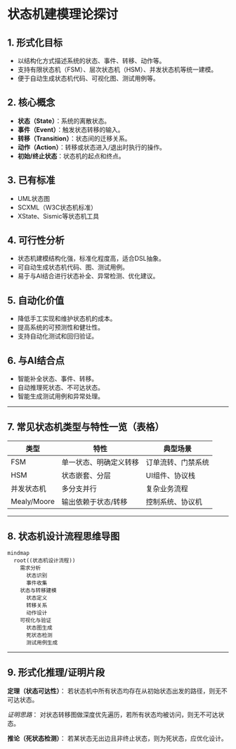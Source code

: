 # 状态机建模理论探讨

## 1. 形式化目标

- 以结构化方式描述系统的状态、事件、转移、动作等。
- 支持有限状态机（FSM）、层次状态机（HSM）、并发状态机等统一建模。
- 便于自动生成状态机代码、可视化图、测试用例等。

## 2. 核心概念

- **状态（State）**：系统的离散状态。
- **事件（Event）**：触发状态转移的输入。
- **转移（Transition）**：状态间的迁移关系。
- **动作（Action）**：转移或状态进入/退出时执行的操作。
- **初始/终止状态**：状态机的起点和终点。

## 3. 已有标准

- UML状态图
- SCXML（W3C状态机标准）
- XState、Sismic等状态机工具

## 4. 可行性分析

- 状态机建模结构化强，标准化程度高，适合DSL抽象。
- 可自动生成状态机代码、图、测试用例。
- 易于与AI结合进行状态补全、异常检测、优化建议。

## 5. 自动化价值

- 降低手工实现和维护状态机的成本。
- 提高系统的可预测性和健壮性。
- 支持自动化测试和回归验证。

## 6. 与AI结合点

- 智能补全状态、事件、转移。
- 自动推理死状态、不可达状态。
- 智能生成测试用例和异常处理。

---

## 7. 常见状态机类型与特性一览（表格）

| 类型         | 特性                   | 典型场景           |
|--------------|------------------------|--------------------|
| FSM          | 单一状态、明确定义转移 | 订单流转、门禁系统 |
| HSM          | 状态嵌套、分层         | UI组件、协议栈     |
| 并发状态机   | 多分支并行             | 复杂业务流程       |
| Mealy/Moore  | 输出依赖于状态/转移    | 控制系统、协议机   |

---

## 8. 状态机设计流程思维导图

```mermaid
mindmap
  root((状态机设计流程))
    需求分析
      状态识别
      事件收集
    状态与转移建模
      状态定义
      转移关系
      动作设计
    可视化与验证
      状态图生成
      死状态检测
      测试用例生成
```

---

## 9. 形式化推理/证明片段

**定理（状态可达性）**：
若状态机中所有状态均存在从初始状态出发的路径，则无不可达状态。

*证明思路*：
对状态转移图做深度优先遍历，若所有状态均被访问，则无不可达状态。

**推论（死状态检测）**：
若某状态无出边且非终止状态，则为死状态，应优化设计。
